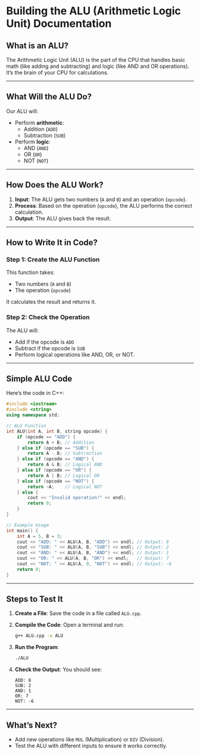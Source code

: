 # **Building the ALU (Arithmetic Logic Unit) Documentation**

## **What is an ALU?**
The Arithmetic Logic Unit (ALU) is the part of the CPU that handles basic math (like adding and subtracting) and logic (like AND and OR operations). It’s the brain of your CPU for calculations.

---

## **What Will the ALU Do?**
Our ALU will:
- Perform **arithmetic**: 
  - Addition (`ADD`)
  - Subtraction (`SUB`)
- Perform **logic**:
  - AND (`AND`)
  - OR (`OR`)
  - NOT (`NOT`)

---

## **How Does the ALU Work?**
1. **Input**: The ALU gets two numbers (`A` and `B`) and an operation (`opcode`).
2. **Process**: Based on the operation (`opcode`), the ALU performs the correct calculation.
3. **Output**: The ALU gives back the result.

---

## **How to Write It in Code?**

### **Step 1: Create the ALU Function**
This function takes:
- Two numbers (`A` and `B`)
- The operation (`opcode`)

It calculates the result and returns it.

### **Step 2: Check the Operation**
The ALU will:
- Add if the opcode is `ADD`
- Subtract if the opcode is `SUB`
- Perform logical operations like AND, OR, or NOT.

---

## **Simple ALU Code**
Here’s the code in C++:

```cpp
#include <iostream>
#include <string>
using namespace std;

// ALU Function
int ALU(int A, int B, string opcode) {
    if (opcode == "ADD") {
        return A + B; // Addition
    } else if (opcode == "SUB") {
        return A - B; // Subtraction
    } else if (opcode == "AND") {
        return A & B; // Logical AND
    } else if (opcode == "OR") {
        return A | B; // Logical OR
    } else if (opcode == "NOT") {
        return ~A;    // Logical NOT
    } else {
        cout << "Invalid operation!" << endl;
        return 0;
    }
}

// Example Usage
int main() {
    int A = 5, B = 3;
    cout << "ADD: " << ALU(A, B, "ADD") << endl; // Output: 8
    cout << "SUB: " << ALU(A, B, "SUB") << endl; // Output: 2
    cout << "AND: " << ALU(A, B, "AND") << endl; // Output: 1
    cout << "OR: " << ALU(A, B, "OR") << endl;   // Output: 7
    cout << "NOT: " << ALU(A, 0, "NOT") << endl; // Output: -6
    return 0;
}
```

---

## **Steps to Test It**

1. **Create a File**: 
   Save the code in a file called `ALU.cpp`.

2. **Compile the Code**: 
   Open a terminal and run:
   ```bash
   g++ ALU.cpp -o ALU
   ```

3. **Run the Program**:
   ```bash
   ./ALU
   ```

4. **Check the Output**:
   You should see:
   ```
   ADD: 8
   SUB: 2
   AND: 1
   OR: 7
   NOT: -6
   ```

---

## **What’s Next?**
- Add new operations like `MUL` (Multiplication) or `DIV` (Division).
- Test the ALU with different inputs to ensure it works correctly.
